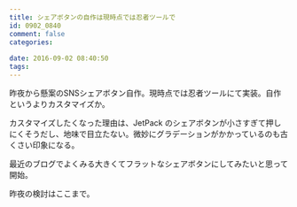 ```yaml
---
title: シェアボタンの自作は現時点では忍者ツールで
id: 0902_0840
comment: false
categories:
   
date: 2016-09-02 08:40:50
tags:
---
```


昨夜から懸案のSNSシェアボタン自作。現時点では忍者ツールにて実装。自作というよりカスタマイズか。

カスタマイズしたくなった理由は、JetPack のシェアボタンが小さすぎて押しにくそうだし、地味で目立たない。微妙にグラデーションがかかっているのも古くさい印象になる。

最近のブログでよくみる大きくてフラットなシェアボタンにしてみたいと思って開始。

昨夜の検討はここまで。
